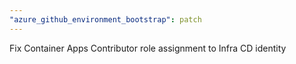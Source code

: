 ```yaml
---
"azure_github_environment_bootstrap": patch
---
```


Fix Container Apps Contributor role assignment to Infra CD identity
